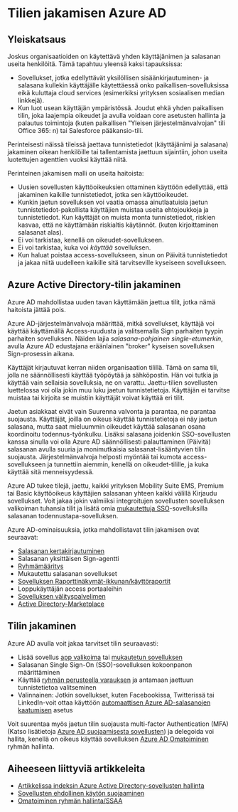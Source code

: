 <properties
    pageTitle="Jakaminen tilille Azure AD |  Microsoft Azure"
    description="Tässä artikkelissa kuvataan, miten Azure Active Directoryn avulla organisaatiot voivat jakaa turvallisesti paikallisen sovellukset ja kuluttaja pilvipalveluihin tilit."
    services="active-directory"
    documentationCenter=""
    authors="msStevenPo"
    manager="femila"
    editor=""/>

 <tags
    ms.service="active-directory"
    ms.workload="identity"
    ms.tgt_pltfrm="na"
    ms.devlang="na"
    ms.topic="article"
    ms.date="02/09/2016"  
    ms.author="stevenpo"/>

# <a name="sharing-accounts-with-azure-ad"></a>Tilien jakamisen Azure AD

## <a name="overview"></a>Yleiskatsaus
Joskus organisaatioiden on käytettävä yhden käyttäjänimen ja salasanan useita henkilöitä. Tämä tapahtuu yleensä kaksi tapauksissa:

- Sovellukset, jotka edellyttävät yksilöllisen sisäänkirjautuminen- ja salasana kullekin käyttäjälle käytettäessä onko paikallisen-sovelluksissa eikä kuluttaja cloud services (esimerkiksi yrityksen sosiaalisen median linkkejä).
- Kun luot usean käyttäjän ympäristössä. Joudut ehkä yhden paikallisen tilin, joka laajempia oikeudet ja avulla voidaan core asetusten hallinta ja palautus toimintoja (kuten paikallisen "Yleisen järjestelmänvalvojan" tili Office 365: n) tai Salesforce pääkansio-tili.

Perinteisesti näissä tileissä jaettava tunnistetiedot (käyttäjänimi ja salasana) jakaminen oikean henkilöille tai tallentamista jaettuun sijaintiin, johon useita luotettujen agenttien vuoksi käyttää niitä.

Perinteinen jakamisen malli on useita haitoista:

- Uusien sovellusten käyttöoikeuksien ottaminen käyttöön edellyttää, että jakaminen kaikille tunnistetiedot, jotka sen käyttöoikeudet.
- Kunkin jaetun sovelluksen voi vaatia omassa ainutlaatuisia jaetun tunnistetiedot-pakollista käyttäjien muistaa useita ehtojoukkoja ja tunnistetiedot. Kun käyttäjät on muista monta tunnistetiedot, riskien kasvaa, että ne käyttämään riskialtis käytännöt. (kuten kirjoittaminen salasanat alas).
- Ei voi tarkistaa, kenellä on oikeudet-sovellukseen.
- Ei voi tarkistaa, kuka voi *käyttää* sovelluksen.
- Kun haluat poistaa access-sovellukseen, sinun on Päivitä tunnistetiedot ja jakaa niitä uudelleen kaikille sitä tarvitseville kyseiseen sovellukseen.

## <a name="azure-active-directory-account-sharing"></a>Azure Active Directory-tilin jakaminen

Azure AD mahdollistaa uuden tavan käyttämään jaettua tilit, jotka nämä haitoista jättää pois.

Azure AD-järjestelmänvalvoja määrittää, mitkä sovellukset, käyttäjä voi käyttää käyttämällä Access-ruudusta ja valitsemalla Sign parhaiten tyypin parhaiten sovelluksen. Näiden lajia *salasana-pohjainen single-etumerkin*, avulla Azure AD edustajana eräänlainen "broker" kyseisen sovelluksen Sign-prosessin aikana.

Käyttäjät kirjautuvat kerran niiden organisaation tilillä. Tämä on sama tili, jolla ne säännöllisesti käyttää työpöytää ja sähköpostin. Hän voi tutkia ja käyttää vain sellaisia sovelluksia, ne on varattu. Jaettu-tilien sovellusten luettelossa voi olla jokin muu luku jaetun tunnistetietoja. Käyttäjän ei tarvitse muistaa tai kirjoita se muistiin käyttäjät voivat käyttää eri tilit.

Jaetun asiakkaat eivät vain Suurenna valvonta ja parantaa, ne parantaa suojausta. Käyttäjät, joilla on oikeus käyttää tunnistetietoja ei näy jaetun salasana, mutta saat mieluummin oikeudet käyttää salasanan osana koordinoitu todennus-työnkulku. Lisäksi salasana joidenkin SSO-sovellusten kanssa sinulla voi olla Azure AD säännöllisesti palauttaminen (Päivitä) salasanan avulla suuria ja monimutkaisia salasanat-lisääntyvien tilin suojausta. Järjestelmänvalvoja helposti myöntää tai kumota access-sovellukseen ja tunnettiin aiemmin, kenellä on oikeudet-tilille, ja kuka käyttää sitä menneisyydessä.

Azure AD tukee tilejä, jaettu, kaikki yrityksen Mobility Suite EMS, Premium tai Basic käyttöoikeus käyttäjien salasanan yhteen kaikki välillä Kirjaudu sovellukset. Voit jakaa jokin valmiiksi integroitujen sovellusten sovelluksen valikoiman tuhansia tilit ja lisätä omia [mukautettuja SSO](active-directory-sso-integrate-saas-apps.md)-sovelluksilla salasanan todennustapa-sovelluksen.

Azure AD-ominaisuuksia, jotka mahdollistavat tilin jakamisen ovat seuraavat:

- [Salasanan kertakirjautuminen](active-directory-appssoaccess-whatis.md#password-based-single-sign-on)
- Salasanan yksittäisen Sign-agentti
- [Ryhmämääritys](active-directory-accessmanagement-self-service-group-management.md)
- Mukautettu salasanan sovellukset
- [Sovelluksen Raporttinäkymät-ikkunan/käyttöraportit](active-directory-passwords-get-insights.md)
- Loppukäyttäjän access portaaleihin
- [Sovelluksen välityspalvelimen](active-directory-application-proxy-get-started.md)
- [Active Directory-Marketplace](https://azure.microsoft.com/marketplace/active-directory/all/)

## <a name="sharing-an-account"></a>Tilin jakaminen
Azure AD avulla voit jakaa tarvitset tilin seuraavasti:

- Lisää sovellus [app valikoima](https://azure.microsoft.com/marketplace/active-directory/) tai [mukautetun sovelluksen](http://blogs.technet.com/b/ad/archive/2015/06/17/bring-your-own-app-with-azure-ad-self-service-saml-configuration-gt-now-in-preview.aspx)
- Salasanan Single Sign-On (SSO)-sovelluksen kokoonpanon määrittäminen
- Käyttää [ryhmän perusteella varauksen](active-directory-accessmanagement-group-saasapps.md) ja antamaan jaettuun tunnistetietoa valitseminen
- Valinnainen: Jotkin sovellukset, kuten Facebookissa, Twitterissä tai LinkedIn-voit ottaa käyttöön [automaattisen Azure AD-salasanojen kaatumisen](http://blogs.technet.com/b/ad/archive/2015/02/20/azure-ad-automated-password-roll-over-for-facebook-twitter-and-linkedin-now-in-preview.aspx) asetus

Voit suurentaa myös jaetun tilin suojausta multi-factor Authentication (MFA) (Katso lisätietoja [Azure AD suojaamisesta sovellusten](../multi-factor-authentication/multi-factor-authentication-get-started.md)) ja delegoida voi hallita, kenellä on oikeus käyttää sovelluksen [Azure AD Omatoiminen](active-directory-accessmanagement-self-service-group-management.md) ryhmän hallinta.

## <a name="related-articles"></a>Aiheeseen liittyviä artikkeleita

- [Artikkelissa indeksin Azure Active Directory-sovellusten hallinta](active-directory-apps-index.md)
- [Sovellusten ehdollinen käytön suojaaminen](active-directory-conditional-access.md)
- [Omatoiminen ryhmän hallinta/SSAA](active-directory-accessmanagement-self-service-group-management.md)
